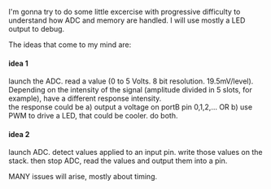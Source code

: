 I'm gonna try to do some little excercise with progressive difficulty to understand how ADC and memory are handled. I will use mostly a LED output to debug.

The ideas that come to my mind are:  
#### idea 1  
launch the ADC. read a value (0 to 5 Volts. 8 bit resolution. 19.5mV/level). Depending on the intensity of the signal (amplitude divided in 5 slots, for example), have a different response intensity.  
the response could be a) output a voltage on portB pin 0,1,2,... OR b) use PWM to drive a LED, that could be cooler. do both.

#### idea 2  
launch ADC. detect values applied to an input pin. write those values on the stack. then stop ADC, read the values and output them into a pin.

MANY issues will arise, mostly about timing. 
